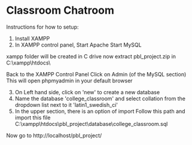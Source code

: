 # Classroom Chatroom

Instructions for how to setup:

1. Install XAMPP
2. In XAMPP control panel,
	Start Apache
	Start MySQL

xampp folder will be created in C drive
now extract pbl_project.zip in 
C:\xampp\htdocs\
	

Back to the XAMPP Control Panel
	Click on Admin (of the MySQL section)
	This will open phpmyadmin in your default browser

3. On Left hand side, click on 'new'
	to create a new database
4. Name the database 'college_classroom' and 
	select collation from the dropdown list next to it 'latin1_swedish_ci'
5. In the upper section, there is an option of import
 Follow this path and import this file
C:\xampp\htdocs\pbl_project\database\college_classroom.sql

Now go to
http://localhost/pbl_project/
